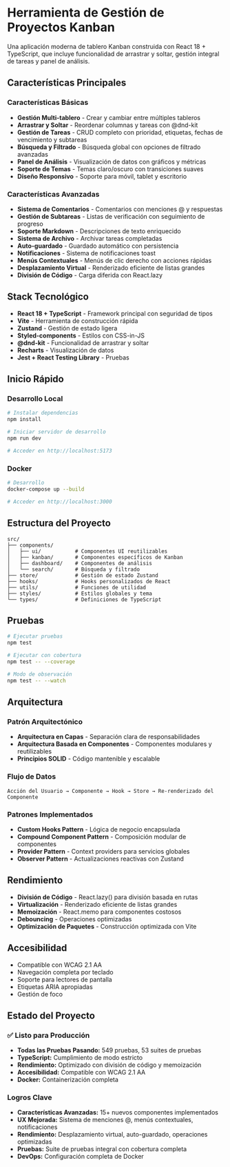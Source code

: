 # Herramienta de Gestión de Proyectos Kanban

Una aplicación moderna de tablero Kanban construida con React 18 + TypeScript, que incluye funcionalidad de arrastrar y soltar, gestión integral de tareas y panel de análisis.

## Características Principales

### Características Básicas
- **Gestión Multi-tablero** - Crear y cambiar entre múltiples tableros
- **Arrastrar y Soltar** - Reordenar columnas y tareas con @dnd-kit
- **Gestión de Tareas** - CRUD completo con prioridad, etiquetas, fechas de vencimiento y subtareas
- **Búsqueda y Filtrado** - Búsqueda global con opciones de filtrado avanzadas
- **Panel de Análisis** - Visualización de datos con gráficos y métricas
- **Soporte de Temas** - Temas claro/oscuro con transiciones suaves
- **Diseño Responsivo** - Soporte para móvil, tablet y escritorio

### Características Avanzadas
- **Sistema de Comentarios** - Comentarios con menciones @ y respuestas
- **Gestión de Subtareas** - Listas de verificación con seguimiento de progreso
- **Soporte Markdown** - Descripciones de texto enriquecido
- **Sistema de Archivo** - Archivar tareas completadas
- **Auto-guardado** - Guardado automático con persistencia
- **Notificaciones** - Sistema de notificaciones toast
- **Menús Contextuales** - Menús de clic derecho con acciones rápidas
- **Desplazamiento Virtual** - Renderizado eficiente de listas grandes
- **División de Código** - Carga diferida con React.lazy

## Stack Tecnológico

- **React 18 + TypeScript** - Framework principal con seguridad de tipos
- **Vite** - Herramienta de construcción rápida
- **Zustand** - Gestión de estado ligera
- **Styled-components** - Estilos con CSS-in-JS
- **@dnd-kit** - Funcionalidad de arrastrar y soltar
- **Recharts** - Visualización de datos
- **Jest + React Testing Library** - Pruebas

## Inicio Rápido

### Desarrollo Local
```bash
# Instalar dependencias
npm install

# Iniciar servidor de desarrollo
npm run dev

# Acceder en http://localhost:5173
```

### Docker
```bash
# Desarrollo
docker-compose up --build

# Acceder en http://localhost:3000
```

## Estructura del Proyecto

```
src/
├── components/
│   ├── ui/           # Componentes UI reutilizables
│   ├── kanban/       # Componentes específicos de Kanban
│   ├── dashboard/    # Componentes de análisis
│   └── search/       # Búsqueda y filtrado
├── store/            # Gestión de estado Zustand
├── hooks/            # Hooks personalizados de React
├── utils/            # Funciones de utilidad
├── styles/           # Estilos globales y tema
└── types/            # Definiciones de TypeScript
```

## Pruebas

```bash
# Ejecutar pruebas
npm test

# Ejecutar con cobertura
npm test -- --coverage

# Modo de observación
npm test -- --watch
```


## Arquitectura

### Patrón Arquitectónico
- **Arquitectura en Capas** - Separación clara de responsabilidades
- **Arquitectura Basada en Componentes** - Componentes modulares y reutilizables
- **Principios SOLID** - Código mantenible y escalable

### Flujo de Datos
```
Acción del Usuario → Componente → Hook → Store → Re-renderizado del Componente
```

### Patrones Implementados
- **Custom Hooks Pattern** - Lógica de negocio encapsulada
- **Compound Component Pattern** - Composición modular de componentes
- **Provider Pattern** - Context providers para servicios globales
- **Observer Pattern** - Actualizaciones reactivas con Zustand

## Rendimiento

- **División de Código** - React.lazy() para división basada en rutas
- **Virtualización** - Renderizado eficiente de listas grandes
- **Memoización** - React.memo para componentes costosos
- **Debouncing** - Operaciones optimizadas
- **Optimización de Paquetes** - Construcción optimizada con Vite

## Accesibilidad

- Compatible con WCAG 2.1 AA
- Navegación completa por teclado
- Soporte para lectores de pantalla
- Etiquetas ARIA apropiadas
- Gestión de foco

## Estado del Proyecto

### ✅ Listo para Producción
- **Todas las Pruebas Pasando:** 549 pruebas, 53 suites de pruebas
- **TypeScript:** Cumplimiento de modo estricto
- **Rendimiento:** Optimizado con división de código y memoización
- **Accesibilidad:** Compatible con WCAG 2.1 AA
- **Docker:** Containerización completa

### Logros Clave
- **Características Avanzadas:** 15+ nuevos componentes implementados
- **UX Mejorada:** Sistema de menciones @, menús contextuales, notificaciones
- **Rendimiento:** Desplazamiento virtual, auto-guardado, operaciones optimizadas
- **Pruebas:** Suite de pruebas integral con cobertura completa
- **DevOps:** Configuración completa de Docker
